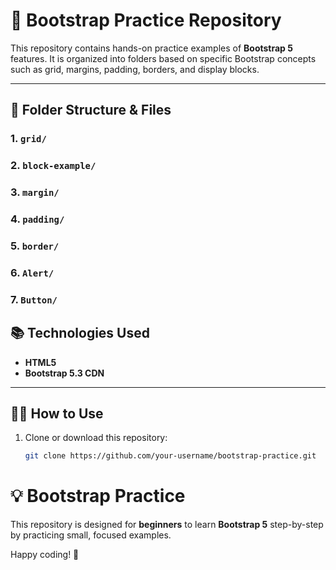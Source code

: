 # 🚀 Bootstrap Practice Repository

This repository contains hands-on practice examples of **Bootstrap 5** features. It is organized into folders based on specific Bootstrap concepts such as grid, margins, padding, borders, and display blocks.

---
## 📁 Folder Structure & Files

### 1. `grid/`
### 2. `block-example/`
### 3. `margin/`
### 4. `padding/`
### 5. `border/`
### 6. `Alert/`
### 7. `Button/`

## 📚 Technologies Used

- **HTML5**
- **Bootstrap 5.3 CDN**

---

## 🧑‍💻 How to Use

1. Clone or download this repository:
   ```bash
   git clone https://github.com/your-username/bootstrap-practice.git

# 💡 Bootstrap Practice

This repository is designed for **beginners** to learn **Bootstrap 5** step-by-step by practicing small, focused examples.

Happy coding! 🎉
